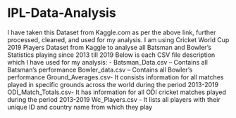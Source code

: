 # IPL-Data-Analysis

I have taken this Dataset from Kaggle.com as per the above link, further processed, cleaned, and used for my analysis. I am using Cricket World Cup 2019 Players Dataset from Kaggle to analyse all Batsman and Bowler’s Statistics playing since 2013 till 2019 
Below is each CSV file description which I have used for my analysis: -
Batsman_Data.csv – Contains all Batsman’s performance
Bowler_data.csv – Contains all Bowler’s performance
Ground_Averages.csv- It consists information for all matches played in specific grounds across the world during the period 2013-2019
ODI_Match_Totals.csv- It has information for all ODI cricket matches played during the period 2013-2019
Wc_Players.csv -   It lists all players with their unique ID and country name from which they play
